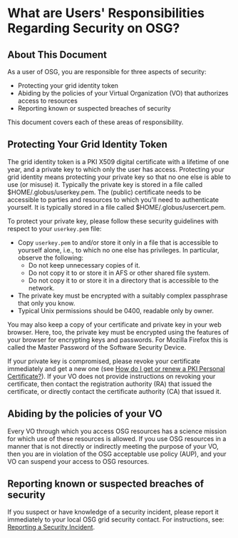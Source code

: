 **What are Users' Responsibilities Regarding Security on OSG?**
===============================================================

About This Document
-------------------

As a user of OSG, you are responsible for three aspects of security:

-   Protecting your grid identity token
-   Abiding by the policies of your Virtual Organization (VO) that authorizes access to resources
-   Reporting known or suspected breaches of security

This document covers each of these areas of responsibility.

Protecting Your Grid Identity Token
-----------------------------------

The grid identity token is a PKI X509 digital certificate with a lifetime of one year, and a private key to which only the user has access. Protecting your grid identity means protecting your private key so that no one else is able to use (or misuse) it. Typically the private key is stored in a file called $HOME/.globus/userkey.pem. The (public) certificate needs to be accessible to parties and resources to which you'll need to authenticate yourself. It is typically stored in a file called $HOME/.globus/usercert.pem.

To protect your private key, please follow these security guidelines with respect to your `userkey.pem` file:

-   Copy `userkey.pem` to and/or store it only in a file that is accessible to yourself alone, i.e., to which no one else has privileges. In particular, observe the following:
    -   Do not keep unnecessary copies of it.
    -   Do not copy it to or store it in AFS or other shared file system.
    -   Do not copy it to or store it in a directory that is accessible to the network.
-   The private key must be encrypted with a suitably complex passphrase that only you know.
-   Typical Unix permissions should be 0400, readable only by owner.

You may also keep a copy of your certificate and private key in your web browser. Here, too, the private key must be encrypted using the features of your browser for encrypting keys and passwords. For Mozilla Firefox this is called the Master Password of the Software Security Device.

If your private key is compromised, please revoke your certificate immediately and get a new one (see [How do I get or renew a PKI Personal Certificate?](Documentation.CertificateUserGet)). If your VO does not provide instructions on revoking your certificate, then contact the registration authority (RA) that issued the certificate, or directly contact the certificate authority (CA) that issued it.

Abiding by the policies of your VO
----------------------------------

Every VO through which you access OSG resources has a science mission for which use of these resources is allowed. If you use OSG resources in a manner that is not directly or indirectly meeting the purpose of your VO, then you are in violation of the OSG acceptable use policy (AUP), and your VO can suspend your access to OSG resources.

Reporting known or suspected breaches of security
-------------------------------------------------

If you suspect or have knowledge of a security incident, please report it immediately to your local OSG grid security contact. For instructions, see: [Reporting a Security Incident](IncidentDiscoveryReporting).
